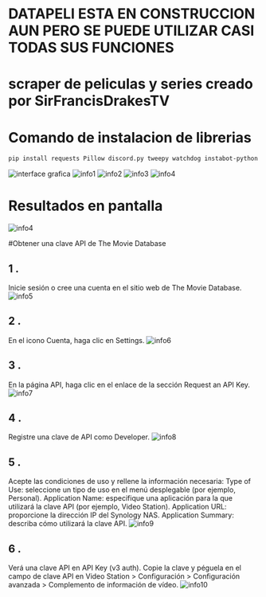 # DATAPELI ESTA EN CONSTRUCCION AUN PERO SE PUEDE UTILIZAR CASI TODAS SUS FUNCIONES
# scraper de peliculas y series creado por SirFrancisDrakesTV

# Comando de instalacion de librerias

```bash
pip install requests Pillow discord.py tweepy watchdog instabot-python python-vlc
```

![interface grafica](https://github.com/SirFrancisDrakesTV/DATAPELI/blob/main/BE0643EA-1503-4C36-A70A-D03A93136C3E.png)
![info1](https://github.com/SirFrancisDrakesTV/DATAPELI/blob/main/5C0DCB72-BA03-4887-A7C7-D2BA9B9A4194.png)
![info2](https://github.com/SirFrancisDrakesTV/DATAPELI/blob/main/5AB5172C-B289-4092-8505-C20D2D5A016C.png)
![info3](https://github.com/SirFrancisDrakesTV/DATAPELI/blob/main/FEB5DFEB-AEE5-416C-AF13-259C868484ED.png)
![info4](https://github.com/SirFrancisDrakesTV/DATAPELI/blob/main/B0CAFF04-6AF1-4EAE-8337-0B4144A537D8.png)

# Resultados en pantalla

![info4](https://github.com/SirFrancisDrakesTV/DATAPELI/blob/main/84E78E15-735C-4E17-8F3E-2D124A7DF82D.png)

#Obtener una clave API de The Movie Database
## 1 .
Inicie sesión o cree una cuenta en el sitio web de The Movie Database.
![info5](https://github.com/SirFrancisDrakesTV/DATAPELI/blob/main/1.png)
## 2 .
En el icono Cuenta, haga clic en Settings.
![info6](https://github.com/SirFrancisDrakesTV/DATAPELI/blob/main/2.png)
## 3 .
En la página API, haga clic en el enlace de la sección Request an API Key.
![info7](https://github.com/SirFrancisDrakesTV/DATAPELI/blob/main/3.png)
## 4 .
Registre una clave de API como Developer.
![info8](https://github.com/SirFrancisDrakesTV/DATAPELI/blob/main/4.png)
## 5 .
Acepte las condiciones de uso y rellene la información necesaria:
Type of Use: seleccione un tipo de uso en el menú desplegable (por ejemplo, Personal).
Application Name: especifique una aplicación para la que utilizará la clave API (por ejemplo, Video Station).
Application URL: proporcione la dirección IP del Synology NAS.
Application Summary: describa cómo utilizará la clave API.
![info9](https://github.com/SirFrancisDrakesTV/DATAPELI/blob/main/5.png)
## 6 .
Verá una clave API en API Key (v3 auth). Copie la clave y péguela en el campo de clave API en Video Station > Configuración > Configuración avanzada > Complemento de información de vídeo.
![info10](https://github.com/SirFrancisDrakesTV/DATAPELI/blob/main/6.png)

